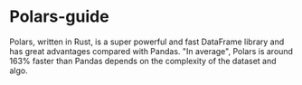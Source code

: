# Polars-guide
Polars, written in Rust, is a super powerful and fast DataFrame library and has great advantages compared with Pandas. "In average", Polars is around 163% faster than Pandas depends on the complexity of the dataset and algo.
